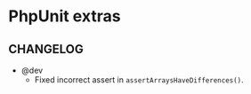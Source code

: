 # PhpUnit extras #

## CHANGELOG ##

* @dev
  * Fixed incorrect assert in `assertArraysHaveDifferences()`.

